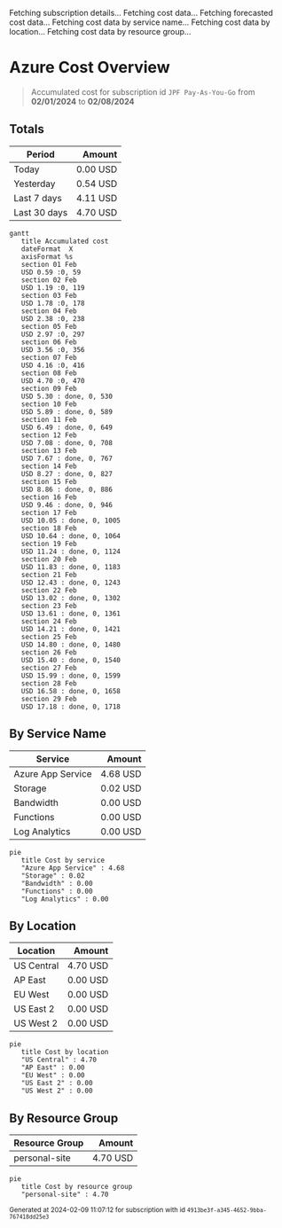 Fetching subscription details...
Fetching cost data...
Fetching forecasted cost data...
Fetching cost data by service name...
Fetching cost data by location...
Fetching cost data by resource group...
# Azure Cost Overview

> Accumulated cost for subscription id `JPF Pay-As-You-Go` from **02/01/2024** to **02/08/2024**

## Totals

|Period|Amount|
|---|---:|
|Today|0.00 USD|
|Yesterday|0.54 USD|
|Last 7 days|4.11 USD|
|Last 30 days|4.70 USD|

```mermaid
gantt
   title Accumulated cost
   dateFormat  X
   axisFormat %s
   section 01 Feb
   USD 0.59 :0, 59
   section 02 Feb
   USD 1.19 :0, 119
   section 03 Feb
   USD 1.78 :0, 178
   section 04 Feb
   USD 2.38 :0, 238
   section 05 Feb
   USD 2.97 :0, 297
   section 06 Feb
   USD 3.56 :0, 356
   section 07 Feb
   USD 4.16 :0, 416
   section 08 Feb
   USD 4.70 :0, 470
   section 09 Feb
   USD 5.30 : done, 0, 530
   section 10 Feb
   USD 5.89 : done, 0, 589
   section 11 Feb
   USD 6.49 : done, 0, 649
   section 12 Feb
   USD 7.08 : done, 0, 708
   section 13 Feb
   USD 7.67 : done, 0, 767
   section 14 Feb
   USD 8.27 : done, 0, 827
   section 15 Feb
   USD 8.86 : done, 0, 886
   section 16 Feb
   USD 9.46 : done, 0, 946
   section 17 Feb
   USD 10.05 : done, 0, 1005
   section 18 Feb
   USD 10.64 : done, 0, 1064
   section 19 Feb
   USD 11.24 : done, 0, 1124
   section 20 Feb
   USD 11.83 : done, 0, 1183
   section 21 Feb
   USD 12.43 : done, 0, 1243
   section 22 Feb
   USD 13.02 : done, 0, 1302
   section 23 Feb
   USD 13.61 : done, 0, 1361
   section 24 Feb
   USD 14.21 : done, 0, 1421
   section 25 Feb
   USD 14.80 : done, 0, 1480
   section 26 Feb
   USD 15.40 : done, 0, 1540
   section 27 Feb
   USD 15.99 : done, 0, 1599
   section 28 Feb
   USD 16.58 : done, 0, 1658
   section 29 Feb
   USD 17.18 : done, 0, 1718
```

## By Service Name

|Service|Amount|
|---|---:|
|Azure App Service|4.68 USD|
|Storage|0.02 USD|
|Bandwidth|0.00 USD|
|Functions|0.00 USD|
|Log Analytics|0.00 USD|

```mermaid
pie
   title Cost by service
   "Azure App Service" : 4.68
   "Storage" : 0.02
   "Bandwidth" : 0.00
   "Functions" : 0.00
   "Log Analytics" : 0.00
```

## By Location

|Location|Amount|
|---|---:|
|US Central|4.70 USD|
|AP East|0.00 USD|
|EU West|0.00 USD|
|US East 2|0.00 USD|
|US West 2|0.00 USD|

```mermaid
pie
   title Cost by location
   "US Central" : 4.70
   "AP East" : 0.00
   "EU West" : 0.00
   "US East 2" : 0.00
   "US West 2" : 0.00
```

## By Resource Group

|Resource Group|Amount|
|---|---:|
|personal-site|4.70 USD|

```mermaid
pie
   title Cost by resource group
   "personal-site" : 4.70
```

<sup>Generated at 2024-02-09 11:07:12 for subscription with id `4913be3f-a345-4652-9bba-767418dd25e3`</sup>
